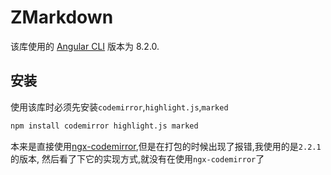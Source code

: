 # ZMarkdown

该库使用的 [Angular CLI](https://github.com/angular/angular-cli) 版本为 8.2.0.

## 安装

使用该库时必须先安装`codemirror`,`highlight.js`,`marked`

```bash
npm install codemirror highlight.js marked
```

本来是直接使用[ngx-codemirror](https://www.npmjs.com/package/@ctrl/ngx-codemirror),但是在打包的时候出现了报错,我使用的是`2.2.1`的版本,
然后看了下它的实现方式,就没有在使用`ngx-codemirror`了
